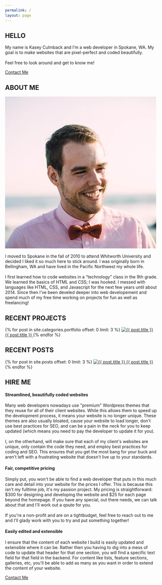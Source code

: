 ```yaml
---
permalink: /
layout: page
---
```



<section class="main-hero">
	<h1>HELLO</h1>
	<p>My name is Kasey Culmback and I’m a web developer in Spokane, WA. My goal is to make websites that are pixel-perfect and coded beautifully.<br><br>
	Feel free to look around and get to know me!</p>
	<a href="#" class="btn">Contact Me</a>
</section>

<section class="about-me">
	<h2>ABOUT ME</h2>
	<img src="/assets/img/kasey-culmback.jpg" alt="Kasey Culmback">
	<p>I moved to Spokane in the fall of 2010 to attend Whitworth University and decided I liked it so much here to stick around. I was originally born in Bellingham, WA and have lived in the Pacific Northwest my whole life.
	<br><br>
	I first learned how to code websites in a “technology” class in the 9th grade. We learned the basics of HTML and CSS; I was hooked. I messed with languages like HTML, CSS, and Javascript for the next few years until about 2014. Since then I’ve been develed deeper into web developement and spend much of my free time working on projects for fun as well as freelancing!</p>
</section>

<section class="recent-projects">
	<h2>RECENT PROJECTS</h2>
	{% for post in site.categories.portfolio offset: 0 limit: 3 %}
	<a href="{{ post.url }}" class="project" title="{{ post.title }}">
		<img src="{{ post.featured_image }}" alt="{{ post.title }}">
		<span>{{ post.title }}</span>
	</a>
	{% endfor %}
	<!-- {% for post in site.categories.portfolio offset: 0 limit: 3 %}
	<a href="{{ post.url }}" class="project" title="{{ post.title }}" style="background: url('{{ post.featured_image }}') no-repeat center center; background-size: cover;">
		<span>{{ post.title }}</span>
	</a>
	{% endfor %} -->
</section>

<section class="recent-posts">
	<h2>RECENT POSTS</h2>
	{% for post in site.posts offset: 0 limit: 3 %}
	<a href="{{ post.url }}" class="post" title="{{ post.title }}">
		<img src="{{ post.featured_image }}" alt="{{ post.title }}">
		<span>{{ post.title }}</span>
	</a>
	{% endfor %}
</section>

<section class="hire-me">
	<h2>HIRE ME</h2>
	<div class="card">
		<i class="fa fa-star"></i>
		<h4>Streamlined, beautifully coded websites</h4>
		<p>Many web developers nowadays use "premium" Wordpress themes that they reuse for all of their client websites. While this allows them to speed up the development process, it means your website is no longer unique. These themes are also usually bloated, cause your website to load longer, don't use best practices for SEO, and can be a pain in the neck for you to keep updated (which means you need to pay the developer to update it for you).<br><br>
		I, on the otherhand, will make sure that each of my client's websites are unique, only contain the code they need, and employ best practices for coding and SEO. This ensures that you get the most bang for your buck and aren't left with a frustrating website that doesn't live up to your standards.</p>
	</div>
	<div class="card">
		<i class="fa fa-star"></i>
		<h4>Fair, competitive pricing</h4>
		<p>Simply put, you won't be able to find a web developer that puts in this much care and detail into your website for the prices I offer. This is because this isn't my fulltime job, it's my passion project. My pricing is straightforward: $300 for designing and developing the website and $25 for each page beyond the homepage. If you have any special, out there needs, we can talk about that and I'll work out a qoute for you.<br><br>
		If you're a non-profit and are on a tightbudget, feel free to reach out to me and I'll glady work with you to try and put something together!</p>
	</div>
	<div class="card">
		<i class="fa fa-star"></i>
		<h4>Easily edited and extensible</h4>
		<p>I ensure that the content of each website I build is easily updated and extensible where it can be. Rather then you having to dig into a mess of code to update that header for that one section, you will find a specific text field for that field in the backend. For content like lists, feature sections, galleries, etc, you'll be able to add as many as you want in order to extend the content of your website.</p>
	</div>
	<a href="#" class="btn">Contact Me</a>
</section>


